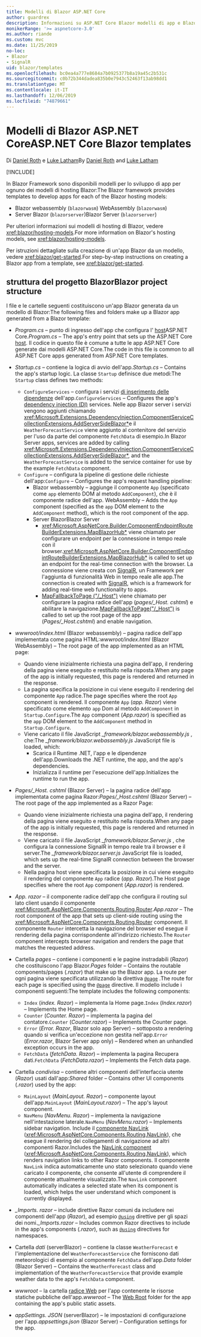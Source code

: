 ```yaml
---
title: Modelli di Blazor ASP.NET Core
author: guardrex
description: Informazioni su ASP.NET Core Blazor modelli di app e Blazor struttura del progetto.
monikerRange: '>= aspnetcore-3.0'
ms.author: riande
ms.custom: mvc
ms.date: 11/25/2019
no-loc:
- Blazor
- SignalR
uid: blazor/templates
ms.openlocfilehash: bc0ea4a777e8684a7b0925377b8a19a45c2b531c
ms.sourcegitcommit: c0b72b344dadea835b0e7943c52463f13ab98dd1
ms.translationtype: MT
ms.contentlocale: it-IT
ms.lasthandoff: 12/06/2019
ms.locfileid: "74879661"
---
```

# <a name="aspnet-core-opno-locblazor-templates"></a><span data-ttu-id="71f42-103">Modelli di Blazor ASP.NET Core</span><span class="sxs-lookup"><span data-stu-id="71f42-103">ASP.NET Core Blazor templates</span></span>

<span data-ttu-id="71f42-104">Di [Daniel Roth](https://github.com/danroth27) e [Luke Latham](https://github.com/guardrex)</span><span class="sxs-lookup"><span data-stu-id="71f42-104">By [Daniel Roth](https://github.com/danroth27) and [Luke Latham](https://github.com/guardrex)</span></span>

[!INCLUDE[](~/includes/blazorwasm-preview-notice.md)]

<span data-ttu-id="71f42-105">In Blazor Framework sono disponibili modelli per lo sviluppo di app per ognuno dei modelli di hosting Blazor:</span><span class="sxs-lookup"><span data-stu-id="71f42-105">The Blazor framework provides templates to develop apps for each of the Blazor hosting models:</span></span>

* Blazor<span data-ttu-id="71f42-106"> webassembly (`blazorwasm`)</span><span class="sxs-lookup"><span data-stu-id="71f42-106"> WebAssembly (`blazorwasm`)</span></span>
* <span data-ttu-id="71f42-107">Server Blazor (`blazorserver`)</span><span class="sxs-lookup"><span data-stu-id="71f42-107">Blazor Server (`blazorserver`)</span></span>

<span data-ttu-id="71f42-108">Per ulteriori informazioni sui modelli di hosting di Blazor, vedere <xref:blazor/hosting-models>.</span><span class="sxs-lookup"><span data-stu-id="71f42-108">For more information on Blazor's hosting models, see <xref:blazor/hosting-models>.</span></span>

<span data-ttu-id="71f42-109">Per istruzioni dettagliate sulla creazione di un'app Blazor da un modello, vedere <xref:blazor/get-started>.</span><span class="sxs-lookup"><span data-stu-id="71f42-109">For step-by-step instructions on creating a Blazor app from a template, see <xref:blazor/get-started>.</span></span>

## <a name="opno-locblazor-project-structure"></a><span data-ttu-id="71f42-110">struttura del progetto Blazor</span><span class="sxs-lookup"><span data-stu-id="71f42-110">Blazor project structure</span></span>

<span data-ttu-id="71f42-111">I file e le cartelle seguenti costituiscono un'app Blazor generata da un modello di Blazor:</span><span class="sxs-lookup"><span data-stu-id="71f42-111">The following files and folders make up a Blazor app generated from a Blazor template:</span></span>

* <span data-ttu-id="71f42-112">*Program.cs* &ndash; punto di ingresso dell'app che configura l' [host](xref:fundamentals/host/generic-host)ASP.NET Core.</span><span class="sxs-lookup"><span data-stu-id="71f42-112">*Program.cs* &ndash; The app's entry point that sets up the ASP.NET Core [host](xref:fundamentals/host/generic-host).</span></span> <span data-ttu-id="71f42-113">Il codice in questo file è comune a tutte le app ASP.NET Core generate dai modelli ASP.NET Core.</span><span class="sxs-lookup"><span data-stu-id="71f42-113">The code in this file is common to all ASP.NET Core apps generated from ASP.NET Core templates.</span></span>

* <span data-ttu-id="71f42-114">*Startup.cs* &ndash; contiene la logica di avvio dell'app.</span><span class="sxs-lookup"><span data-stu-id="71f42-114">*Startup.cs* &ndash; Contains the app's startup logic.</span></span> <span data-ttu-id="71f42-115">La classe `Startup` definisce due metodi:</span><span class="sxs-lookup"><span data-stu-id="71f42-115">The `Startup` class defines two methods:</span></span>

  * <span data-ttu-id="71f42-116">`ConfigureServices` &ndash; configura i servizi [di inserimento delle dipendenze](xref:fundamentals/dependency-injection) dell'app.</span><span class="sxs-lookup"><span data-stu-id="71f42-116">`ConfigureServices` &ndash; Configures the app's [dependency injection (DI)](xref:fundamentals/dependency-injection) services.</span></span> <span data-ttu-id="71f42-117">Nelle app Blazor server i servizi vengono aggiunti chiamando <xref:Microsoft.Extensions.DependencyInjection.ComponentServiceCollectionExtensions.AddServerSideBlazor*>e il `WeatherForecastService` viene aggiunto al contenitore del servizio per l'uso da parte del componente `FetchData` di esempio.</span><span class="sxs-lookup"><span data-stu-id="71f42-117">In Blazor Server apps, services are added by calling <xref:Microsoft.Extensions.DependencyInjection.ComponentServiceCollectionExtensions.AddServerSideBlazor*>, and the `WeatherForecastService` is added to the service container for use by the example `FetchData` component.</span></span>
  * <span data-ttu-id="71f42-118">`Configure` &ndash; configura la pipeline di gestione delle richieste dell'app:</span><span class="sxs-lookup"><span data-stu-id="71f42-118">`Configure` &ndash; Configures the app's request handling pipeline:</span></span>
    * Blazor<span data-ttu-id="71f42-119"> webassembly &ndash; aggiunge il componente `App` (specificato come `app` elemento DOM al metodo `AddComponent`), che è il componente radice dell'app.</span><span class="sxs-lookup"><span data-stu-id="71f42-119"> WebAssembly &ndash; Adds the `App` component (specified as the `app` DOM element to the `AddComponent` method), which is the root component of the app.</span></span>
    * <span data-ttu-id="71f42-120">Server Blazor</span><span class="sxs-lookup"><span data-stu-id="71f42-120">Blazor Server</span></span>
      * <span data-ttu-id="71f42-121"><xref:Microsoft.AspNetCore.Builder.ComponentEndpointRouteBuilderExtensions.MapBlazorHub*> viene chiamato per configurare un endpoint per la connessione in tempo reale con il browser.</span><span class="sxs-lookup"><span data-stu-id="71f42-121"><xref:Microsoft.AspNetCore.Builder.ComponentEndpointRouteBuilderExtensions.MapBlazorHub*> is called to set up an endpoint for the real-time connection with the browser.</span></span> <span data-ttu-id="71f42-122">La connessione viene creata con [SignalR](xref:signalr/introduction), un Framework per l'aggiunta di funzionalità Web in tempo reale alle app.</span><span class="sxs-lookup"><span data-stu-id="71f42-122">The connection is created with [SignalR](xref:signalr/introduction), which is a framework for adding real-time web functionality to apps.</span></span>
      * <span data-ttu-id="71f42-123">[MapFallbackToPage ("/_Host")](xref:Microsoft.AspNetCore.Builder.RazorPagesEndpointRouteBuilderExtensions.MapFallbackToPage*) viene chiamato per configurare la pagina radice dell'app (*pages/_Host. cshtml*) e abilitare la navigazione.</span><span class="sxs-lookup"><span data-stu-id="71f42-123">[MapFallbackToPage("/_Host")](xref:Microsoft.AspNetCore.Builder.RazorPagesEndpointRouteBuilderExtensions.MapFallbackToPage*) is called to set up the root page of the app (*Pages/_Host.cshtml*) and enable navigation.</span></span>

* <span data-ttu-id="71f42-124">*wwwroot/index.html* (Blazor webassembly) &ndash; pagina radice dell'app implementata come pagina HTML:</span><span class="sxs-lookup"><span data-stu-id="71f42-124">*wwwroot/index.html* (Blazor WebAssembly) &ndash; The root page of the app implemented as an HTML page:</span></span>
  * <span data-ttu-id="71f42-125">Quando viene inizialmente richiesta una pagina dell'app, il rendering della pagina viene eseguito e restituito nella risposta.</span><span class="sxs-lookup"><span data-stu-id="71f42-125">When any page of the app is initially requested, this page is rendered and returned in the response.</span></span>
  * <span data-ttu-id="71f42-126">La pagina specifica la posizione in cui viene eseguito il rendering del componente `App` radice.</span><span class="sxs-lookup"><span data-stu-id="71f42-126">The page specifies where the root `App` component is rendered.</span></span> <span data-ttu-id="71f42-127">Il componente `App` (*app. Razor*) viene specificato come elemento `app` Dom al metodo `AddComponent` in `Startup.Configure`.</span><span class="sxs-lookup"><span data-stu-id="71f42-127">The `App` component (*App.razor*) is specified as the `app` DOM element to the `AddComponent` method in `Startup.Configure`.</span></span>
  * <span data-ttu-id="71f42-128">Viene caricato il file JavaScript *_framework/blazor.webassembly.js* , che:</span><span class="sxs-lookup"><span data-stu-id="71f42-128">The *_framework/blazor.webassembly.js* JavaScript file is loaded, which:</span></span>
    * <span data-ttu-id="71f42-129">Scarica il Runtime .NET, l'app e le dipendenze dell'app.</span><span class="sxs-lookup"><span data-stu-id="71f42-129">Downloads the .NET runtime, the app, and the app's dependencies.</span></span>
    * <span data-ttu-id="71f42-130">Inizializza il runtime per l'esecuzione dell'app.</span><span class="sxs-lookup"><span data-stu-id="71f42-130">Initializes the runtime to run the app.</span></span>

* <span data-ttu-id="71f42-131">*Pages/_Host. cshtml* (Blazor Server) &ndash; la pagina radice dell'app implementata come pagina Razor:</span><span class="sxs-lookup"><span data-stu-id="71f42-131">*Pages/_Host.cshtml* (Blazor Server) &ndash; The root page of the app implemented as a Razor Page:</span></span>
  * <span data-ttu-id="71f42-132">Quando viene inizialmente richiesta una pagina dell'app, il rendering della pagina viene eseguito e restituito nella risposta.</span><span class="sxs-lookup"><span data-stu-id="71f42-132">When any page of the app is initially requested, this page is rendered and returned in the response.</span></span>
  * <span data-ttu-id="71f42-133">Viene caricato il file JavaScript *_framework/blazor.Server.js* , che configura la connessione SignalR in tempo reale tra il browser e il server.</span><span class="sxs-lookup"><span data-stu-id="71f42-133">The *_framework/blazor.server.js* JavaScript file is loaded, which sets up the real-time SignalR connection between the browser and the server.</span></span>
  * <span data-ttu-id="71f42-134">Nella pagina host viene specificata la posizione in cui viene eseguito il rendering del componente `App` radice (*app. Razor*).</span><span class="sxs-lookup"><span data-stu-id="71f42-134">The Host page specifies where the root `App` component (*App.razor*) is rendered.</span></span>

* <span data-ttu-id="71f42-135">*App. razor* &ndash; il componente radice dell'app che configura il routing sul lato client usando il componente <xref:Microsoft.AspNetCore.Components.Routing.Router>.</span><span class="sxs-lookup"><span data-stu-id="71f42-135">*App.razor* &ndash; The root component of the app that sets up client-side routing using the <xref:Microsoft.AspNetCore.Components.Routing.Router> component.</span></span> <span data-ttu-id="71f42-136">Il componente `Router` intercetta la navigazione del browser ed esegue il rendering della pagina corrispondente all'indirizzo richiesto.</span><span class="sxs-lookup"><span data-stu-id="71f42-136">The `Router` component intercepts browser navigation and renders the page that matches the requested address.</span></span>

* <span data-ttu-id="71f42-137">Cartella *pages* &ndash; contiene i componenti e le pagine instradabili (*Razor*) che costituiscono l'app Blazor.</span><span class="sxs-lookup"><span data-stu-id="71f42-137">*Pages* folder &ndash; Contains the routable components/pages (*.razor*) that make up the Blazor app.</span></span> <span data-ttu-id="71f42-138">La route per ogni pagina viene specificata utilizzando la direttiva [`@page`](xref:mvc/views/razor#page) .</span><span class="sxs-lookup"><span data-stu-id="71f42-138">The route for each page is specified using the [`@page`](xref:mvc/views/razor#page) directive.</span></span> <span data-ttu-id="71f42-139">Il modello include i componenti seguenti:</span><span class="sxs-lookup"><span data-stu-id="71f42-139">The template includes the following components:</span></span>
  * <span data-ttu-id="71f42-140">`Index` (*index. Razor*) &ndash; implementa la Home page.</span><span class="sxs-lookup"><span data-stu-id="71f42-140">`Index` (*Index.razor*) &ndash; Implements the Home page.</span></span>
  * <span data-ttu-id="71f42-141">`Counter` (*Counter. Razor*) &ndash; implementa la pagina del contatore.</span><span class="sxs-lookup"><span data-stu-id="71f42-141">`Counter` (*Counter.razor*) &ndash; Implements the Counter page.</span></span>
  * <span data-ttu-id="71f42-142">`Error` (*Error. Razor*, Blazor solo app Server) &ndash; sottoposto a rendering quando si verifica un'eccezione non gestita nell'app.</span><span class="sxs-lookup"><span data-stu-id="71f42-142">`Error` (*Error.razor*, Blazor Server app only) &ndash; Rendered when an unhandled exception occurs in the app.</span></span>
  * <span data-ttu-id="71f42-143">`FetchData` (*fetchData. Razor*) &ndash; implementa la pagina Recupera dati.</span><span class="sxs-lookup"><span data-stu-id="71f42-143">`FetchData` (*FetchData.razor*) &ndash; Implements the Fetch data page.</span></span>

* <span data-ttu-id="71f42-144">Cartella *condivisa* &ndash; contiene altri componenti dell'interfaccia utente (*Razor*) usati dall'app:</span><span class="sxs-lookup"><span data-stu-id="71f42-144">*Shared* folder &ndash; Contains other UI components (*.razor*) used by the app:</span></span>
  * <span data-ttu-id="71f42-145">`MainLayout` (*MainLayout. Razor*) &ndash; componente layout dell'app.</span><span class="sxs-lookup"><span data-stu-id="71f42-145">`MainLayout` (*MainLayout.razor*) &ndash; The app's layout component.</span></span>
  * <span data-ttu-id="71f42-146">`NavMenu` (*NavMenu. Razor*) &ndash; implementa la navigazione nell'intestazione laterale.</span><span class="sxs-lookup"><span data-stu-id="71f42-146">`NavMenu` (*NavMenu.razor*) &ndash; Implements sidebar navigation.</span></span> <span data-ttu-id="71f42-147">Include il [componente NavLink](xref:blazor/routing#navlink-component) (<xref:Microsoft.AspNetCore.Components.Routing.NavLink>), che esegue il rendering dei collegamenti di navigazione ad altri componenti Razor.</span><span class="sxs-lookup"><span data-stu-id="71f42-147">Includes the [NavLink component](xref:blazor/routing#navlink-component) (<xref:Microsoft.AspNetCore.Components.Routing.NavLink>), which renders navigation links to other Razor components.</span></span> <span data-ttu-id="71f42-148">Il componente `NavLink` indica automaticamente uno stato selezionato quando viene caricato il componente, che consente all'utente di comprendere il componente attualmente visualizzato.</span><span class="sxs-lookup"><span data-stu-id="71f42-148">The `NavLink` component automatically indicates a selected state when its component is loaded, which helps the user understand which component is currently displayed.</span></span>

* <span data-ttu-id="71f42-149">*_Imports. razor* &ndash; include direttive Razor comuni da includere nei componenti dell'app (*Razor*), ad esempio [`@using`](xref:mvc/views/razor#using) direttive per gli spazi dei nomi.</span><span class="sxs-lookup"><span data-stu-id="71f42-149">*_Imports.razor* &ndash; Includes common Razor directives to include in the app's components (*.razor*), such as [`@using`](xref:mvc/views/razor#using) directives for namespaces.</span></span>

* <span data-ttu-id="71f42-150">Cartella *dati* (serverBlazor) &ndash; contiene la classe `WeatherForecast` e l'implementazione del `WeatherForecastService` che forniscono dati meteorologici di esempio al componente `FetchData` dell'app.</span><span class="sxs-lookup"><span data-stu-id="71f42-150">*Data* folder (Blazor Server) &ndash; Contains the `WeatherForecast` class and implementation of the `WeatherForecastService` that provide example weather data to the app's `FetchData` component.</span></span>

* <span data-ttu-id="71f42-151">*wwwroot* &ndash; la cartella [radice Web](xref:fundamentals/index#web-root) per l'app contenente le risorse statiche pubbliche dell'app.</span><span class="sxs-lookup"><span data-stu-id="71f42-151">*wwwroot* &ndash; The [Web Root](xref:fundamentals/index#web-root) folder for the app containing the app's public static assets.</span></span>

* <span data-ttu-id="71f42-152">*appSettings. JSON* (serverBlazor) &ndash; le impostazioni di configurazione per l'app.</span><span class="sxs-lookup"><span data-stu-id="71f42-152">*appsettings.json* (Blazor Server) &ndash; Configuration settings for the app.</span></span>
